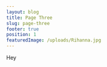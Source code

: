 ```yaml
---
layout: blog
title: Page Three
slug: page-three
footer: true
position: 1
featuredImage: /uploads/Rihanna.jpg
---
```

Hey
